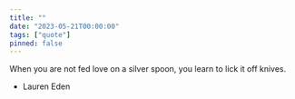 ```yaml
---
title: ""
date: "2023-05-21T00:00:00"
tags: ["quote"]
pinned: false
---
```


When you are not fed love on a silver spoon, you learn to lick it off knives.

- Lauren Eden